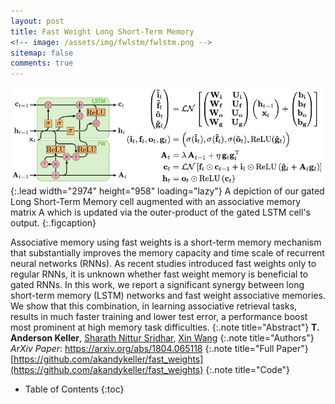```yaml
---
layout: post
title: Fast Weight Long Short-Term Memory
<!-- image: /assets/img/fwlstm/fwlstm.png -->
sitemap: false
comments: true
---
```

<!-- ![Full-width image](/assets/img/overview_long.png){:.lead width="800" height="100" loading="lazy"} -->
![Self Normalizing Flow Overview](/assets/img/research/fwlstm/fwlstm.png){:.lead width="2974" height="958" loading="lazy"}
A depiction of our gated Long Short-Term Memory cell augmented with an associative memory matrix A which is updated via the outer-product of the gated LSTM cell's output.
{:.figcaption}

Associative memory using fast weights is a short-term memory mechanism that substantially improves the memory capacity and time scale of recurrent neural networks (RNNs). As recent studies introduced fast weights only to regular RNNs, it is unknown whether fast weight memory is beneficial to gated RNNs. In this work, we report a significant synergy between long short-term memory (LSTM) networks and fast weight associative memories. We show that this combination, in learning associative retrieval tasks, results in much faster training and lower test error, a performance boost most prominent at high memory task difficulties. 
{:.note title="Abstract"}
**T. Anderson Keller**, [Sharath Nittur Sridhar](https://scholar.google.com/citations?user=OZCldmQAAAAJ&hl=en), [Xin Wang](https://scholar.google.com/citations?user=8mICcqAAAAAJ&hl=en)
{:.note title="Authors"}
*ArXiv Paper*: <https://arxiv.org/abs/1804.065118> 
{:.note title="Full Paper"}
[https://github.com/akandykeller/fast_weights](https://github.com/akandykeller/fast_weights)
{:.note title="Code"}

<!-- {:.lead} -->

- Table of Contents
{:toc}